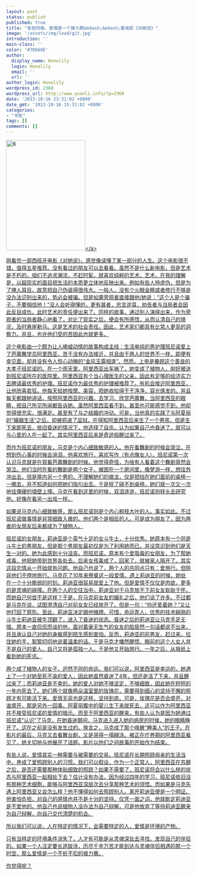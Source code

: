 ```yaml
---
layout: post
status: publish
published: true
title: "有些时候，爱情是一个接力赛&mdash;&mdash;看电影《对她说》"
image: '/assets/img/load/git.jpg'
introduction: ''
main-class: ''
color: '#7D669E'
author:
  display_name: Honolily
  login: Honolily
  email: ''
  url: ''
author_login: Honolily
wordpress_id: 2360
wordpress_url: http://www.yuanli.info/?p=2360
date: '2013-10-16 23:31:02 +0800'
date_gmt: '2013-10-16 15:31:02 +0800'
categories:
- "书影"
tags: []
comments: []
---
```

<p><a href="http:&#47;&#47;www.yuanli.info&#47;archives&#47;2360.html&#47;attachment&#47;6" rel="attachment wp-att-2364"><img src="http:&#47;&#47;www.yuanli.info&#47;wp-content&#47;uploads&#47;2013&#47;10&#47;6-216x300.jpg" alt="6" width="216" height="300" class="aligncenter size-medium wp-image-2364" &#47;><&#47;a></p>
<p>刚看完一部西班牙电影《对她说》，感觉像读懂了某一部分的人生。这个电影很不错，值得五星推荐。没有看过的朋友可以去看看。虽然不是什么新电影，但是艺术是不朽的。咱们不追求潮流，不赶时髦，就喜欢纯粹的艺术。艺术，在我的理解是，以超现实的面目把生活的本质更立体地反映出来。例如有些人特虚伪，但是为了掩人耳目，故意把自己伪装得很伟大。一般人，没有个火眼金睛或者修行不够是没办法识别出来的，势必会被骗。但是如果旁观者直接跟他&#47;她说：&ldquo;这个人是个骗子，不要相信他！&rdquo;没人会听得懂的，更有甚者，忠言逆耳，劝告者与当局者会因此反目成仇。此时艺术的责任便出来了。同样的故事，通过别人演绎出来，作为旁观者的当局者静心地看了，对比了现实之后，便会有所感悟，从而认清自己的境况，及时悬崖勒马。这是艺术的社会责任。因此，艺术家们都具有比常人更高的洞察力。并且，也许他们受的苦因此也就更多。</p>
<p>这个电影由一个颇为让人唏嘘动情的故事构成主线：生活单纯的男护理班尼诺爱上了芭蕾舞学员阿里西亚，苦于没有办法接近，并且由于两人的世界不一样，即便有幸见面，却并没有令人惊心动魄的&ldquo;金风玉露相逢&rdquo;。然而，上帝是眷顾这个善良的大孝子班尼诺的。在一个雨天里，阿里西亚出车祸了，她变成了植物人，刚好被送到班尼诺所在的医院里。阿里西亚有个当心理医生的父亲，因此有足够的经济实力去聘请最优秀的护理。班尼诺作为最优秀的护理被推荐了。有机会接近阿里西亚，让他欣喜若狂。他每天给她按摩、美容，把她收拾得干干净净，容光焕发的。并且每天都跟她讲话，按照阿里西亚的兴趣，去学习、欣赏芭蕾舞，当阿里西亚的眼睛，把自己所见所闻都告诉她。虽然阿里西亚看不到，甚至也可能感觉不到，他却觉得很充实，很满足。甚至有了与之结婚的冲动。可是，当他真的实践了与阿夏丽的&ldquo;婚姻生活&rdquo;之后，却被抓进了监狱。在得知阿里西亚后来生了一个男孩，但是生下来即死去，依旧昏迷的情况下，他选择了自杀，认为如果自己也昏迷了，就可以与心爱的人在一起了。其实阿里西亚后来是奇迹般醒过来了。</p>
<p>而作为班尼诺的朋友，马克是个内心细致敏感的人。他在看舞剧的时候会哭泣，在想到伤心事的时候会淌泪，他喜欢旅行，喜欢写作（有点像女人）。班尼诺第一次认识马克就是在观看芭蕾舞剧的时候。他觉得奇怪，为啥有人看着这个舞剧竟然会哭泣。他们当时在看的舞剧是两个女子，被困在一个房间里，像梦游一样，想往外冲出去，但是屋内另一个男的，不理解她们的做法，仅是把挡在她们面前的桌椅一一挪去，并不知道如何把她们指引出去。于是除了碰不到桌椅，她们就一次又一次地往僵硬的墙壁上撞。马克在看到这里的时候，双泪涟涟，班尼诺则转头去研究他。好像在看另一出戏一样。</p>
<p>如果说马克内心细致敏感，那么班尼诺则是个内心粗枝大叶的人。事实如此。不过班尼诺做事情是非常细致入微的。他们两个是相反的人。可是成为朋友了，因为两者的女朋友后来都成为了植物人。</p>
<p>班尼诺的女朋友，莉迪亚是个英气十足的女斗牛士，十分优秀。她原本有一个同是斗牛士的男朋友，但是那个男朋友最初仅是为了利用她而已，并没意识到他们是天生一对的。她为此感到十分沮丧。而班尼诺，原本有个爱吸毒的女朋友，为了帮她戒毒，他把她带到世界各处去。后来女孩毒戒了，回家了，就被家人隔开了。其实这段恋情从一开始就有问题。他自己也说了，两个人的共同点只有：爱旅行。但除非他们不停地旅行。马克花了10年来祭奠这一段爱情。遇上莉迪亚的时候，她处在一个十分脆弱的时刻。莉迪亚很容易就爱上了他。但是爱情不仅仅是肉欲，更多的是灵魂的碰撞。在两个人的交往当中，莉迪亚对于马克放不下前女友耿耿于怀。而她自己何尝不是这样？于是，在马克前女友的婚礼之后，他们谈了许多。不过都是马克在谈，试图澄清自己对前女友已经放开了。但是一句：&ldquo;你还爱着她？&rdquo;又让他打回了原形。至此，莉迪亚决定跟他摊牌。可惜，命运弄人，优秀的技术娴熟的斗牛士莉迪亚被牛顶翻了，进入了昏迷的状态。昏迷之后的莉迪亚让马克手足无措。原本一直侃侃而谈的他，面对着毫无生气的女友的脸居然一句话都说不出来，并且承认自己对她的身躯感到陌生感到害怕。反而，莉迪亚的前男友，赶过来，拉住她的手，絮絮叨叨地说着温柔的话。于是马克才幡然醒悟，眼前的这个人女人并不是自己的爱人，自己又将是孤独一人。于是他又开始旅行。一年之后，从报纸上看到她的死讯。</p>
<p>两个成了植物人的女子，迥然不同的命运。我们可以说，阿里西亚是幸运的，她遇上了一个对她至死不渝的爱人，因此她虽然昏迷了4年，但还是活了下来，并且醒过来了；而莉迪亚是不幸的，她的爱人对她不够坚定，不够细致，因此她在短短的一年内死去了。她们两个就像两朵温室里的玫瑰花，需要得到细心的坚持不懈的照顾才有可能活下来。爱情无非也是这样，坚持到底。可是，玫瑰花是否会盛开，对谁盛开，那是另外一回事。阿夏丽腹中的婴儿生下来就死去，这可以作为阿里西亚并不接受班尼诺的爱情的暗示。而至于阿里西亚的醒来，有些人认为是因为她通过班尼诺&ldquo;认识&rdquo;了马克，在她昏迷期间，马克进入进入她的病房的时候，她的眼睛睁开了。这在之前是没有发生过的。换言之，马克成了那个唤醒&ldquo;睡美人&rdquo;的王子。在影片的最后，马克又去看舞台剧，又是哭得一塌糊涂。被正在疗养期的阿里西亚看见了，她关切地与他展开了话题。影片以他们之间故事的开始作为结束。</p>
<p>有些人说，爱情其实一种需要与被需要的交易。班尼诺在长期照顾母亲的生活当中，养成了爱照顾别人的习惯。我们可以假设，作为一个正常人，阿里西亚在苏醒之后，是否还需要那种体贴细致的照顾？如果不需要了，班尼诺将会以什么样的状态与阿里西亚一起相处下去？估计没有办法，因为经过四年的学习，班尼诺依旧没有那种艺术细胞，能够与阿里西亚深层次去分享那种艺术的领悟。而如果是马克先遇上阿里西亚又会怎么样？他不懂得如何去照顾别人。离开莉迪亚便是一个明证。他害怕负担，对自己的感情也并不是十分的坚持。仅凭一面之词，他就断定莉迪亚是不爱他的。他自己也说植物人没办法为自己辩解，可是他放弃了等待莉迪亚醒来为自己辩解，向自己交代清楚的机会。</p>
<p>所以我们可以说，人在特定的情况下，会需要特定的人，爱情是环境的产物。</p>
<p>只有当特定的环境条件消失了，人才有可能是从灵魂深处去寻找、发现自己的伴侣的。如果一个人注定要长途跋涉，历尽千辛万苦才能到达与灵魂伴侣相遇的那一个时空，那么爱情是一个不折不扣的接力赛。</p>
<p>你觉得呢？</p>
